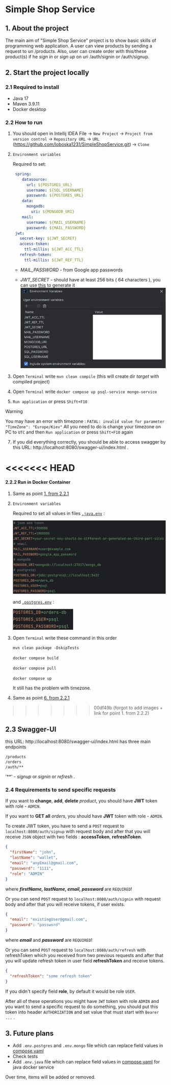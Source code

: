 # Simple Shop Service

## 1. About the project

The main aim of "Simple Shop Service" project is to show basic skills of programming web application.
A user can view products by sending a request to uri /products.
Also, user can create order with this/these product(s) if he *sign in* or *sign up* on uri /auth/signin or /auth/signup.

## 2. Start the project locally

### 2.1 Required to install

* Java 17
* Maven 3.9.11
* Docker desktop

### 2.2 How to run

1. You should open in Intellij IDEA File -> `New Project` -> `Project from version control`
    -> `Repository URL` -> `URL` (https://github.com/loboska1231/SimpleShopService.git) -> `Clone`

2. `Environment variables`

    Required to set:
   ```yaml
    spring:
       datasource:
         url: ${POSTGRES_URL}
         username: ${SQL_USERNAME}
         password: ${POSTGRES_URL}
       data:
         mongodb:
           uri: ${MONGODB_URI}
       mail:
         username: ${MAIL_USERNAME}
         password: ${MAIL_PASSWORD}
    jwt:
      secret-key: ${JWT_SECRET}
      access-token:
        ttl-millis: ${JWT_ACC_TTL}
      refresh-token:
        ttl-millis: ${JWT_REF_TTL}
   ```
   * *MAIL_PASSWORD*  - from Google app passwords

   * *JWT_SECRET* - should have at least 256 bits ( 64 characters ), you can use [this](https://jwtsecrets.com) to generate it
![env-vars](/docs-photos/env.png)

3. Open `Terminal` write `mvn clean compile` (this will create dir *target* with compiled project)

4. Open `Terminal` write `docker compose up psql-service mongo-service`

5. `Run application` or press `Shift+F10`

> [!WARNING]
> You may have an error with timezone :
> `FATAL: invalid value for parameter "TimeZone": "Europe/Kiev"`
> All you need to do is change your timezone on PC to `UTC`
> and then `Run application` or press `Shift+F10` again

7. If you did everything correctly, you should be able to access swagger by this URL: http://localhost:8080/swagger-ui/index.html .

<<<<<<< HEAD
=======
#### 2.2.2 Run in Docker Container

1. Same as point [1. from 2.2.1](#221-run-in-intellij-idea)

2. `Environment variables` 

    Required to set all values in files [`.java.env`](/env/.java.env) :
    
    ![env_java](/docs-photos/env_java_for_docker.png)

    and [`.postgres.env`](/env/.postgres.env) :

    ![env_postgres](/docs-photos/env_postgres_for_docker.png)

3. Open `Terminal` write these command in this order
    ```shell
    mvn clean package -DskipTests
    
    docker compose build
    
    docker compose pull
    
    docker compose up
    ```
    It still has the problem with timezone.

4. Same as point [6. from 2.2.1](#221-run-in-intellij-idea)
>>>>>>> 00df49b (forgot to add images + link for point 1. from 2.2.2)
## 2.3 Swagger-UI
this URL: http://localhost:8080/swagger-ui/index.html 
    has three main endpoints 

    /products
    /orders
    /auth/**
   
'**' - _signup_ or _signin_ or _refresh_ .

### 2.4 Requirements to send specific requests
If you want to **change**, **add**, **delete** _product_, you should have **JWT** token with role - `ADMIN`.

If you want to **GET all** _orders_, you should have **JWT** token with role - `ADMIN`.

To create JWT token, you have to send a `POST` request to `localhost:8080/auth/signup` with request body
and after that you will receive `JSON` object with two fields : **accessToken**, **refreshToken**.
```json
{
  "firstName": "john",
  "lastName": "wallet",
  "email": "anyEmail@gmail.com",
  "password": "1111",
  "role": "ADMIN"
}
```
where _**firstName, lastName, email, password**_ are `REQUIRED`!

Or you can send `POST` request to `localhost:8080/auth/signin` with request body
and after that you will receive tokens, if user exists.
```json
{
  "email": "existingUser@gmail.com",
  "password": "password"
}
```
where _**email**_ and _**password**_ are `REQUIRED`!

Or you can send `POST` request to `localhost:8080/auth/refresh` with refreshToken
which you received from two previous requests and after that you will update refresh token in user field **refreshToken**
and receive tokens.
```json
{
  "refreshToken": "some refresh token"
}
```
If you didn't specify field **role**, by default it would be role `USER`.

After all of these operations you might have `JWT` token with role `ADMIN`
and you want to send a specific request to do something, you should put this token into
header `AUTHORIZATION` and set value that must start with `Bearer ...` .

## 3. Future plans 
    
* Add `.env.postgres` and `.env.mongo` file which can replace field values in [compose.yaml](/compose.yaml)
* Check tests
* Add `.env.java` file which can replace field values in [compose.yaml](/compose.yaml) for java docker service

Over time, items will be added or removed.
